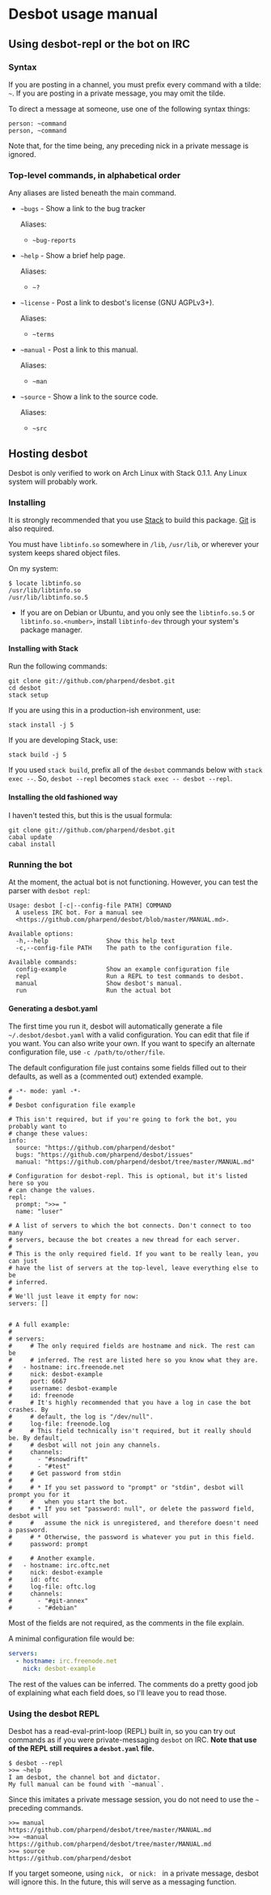 # Desbot usage manual

## Using desbot-repl or the bot on IRC

### Syntax

If you are posting in a channel, you must prefix every command with a
tilde: `~`. If you are posting in a private message, you may omit the
tilde.

To direct a message at someone, use one of the following syntax things:

    person: ~command
    person, ~command

Note that, for the time being, any preceding nick in a private message
is ignored.

### Top-level commands, in alphabetical order

Any aliases are listed beneath the main command.

*  `~bugs` - Show a link to the bug tracker

    Aliases:

    + `~bug-reports`

*  `~help` - Show a brief help page.

    Aliases:

    + `~?`

*   `~license` - Post a link to desbot's license (GNU AGPLv3+).

    Aliases:

    + `~terms`

*   `~manual` - Post a link to this manual.

    Aliases:

    + `~man`

*   `~source` - Show a link to the source code.

    Aliases:

    + `~src`

## Hosting desbot

Desbot is only verified to work on Arch Linux with Stack 0.1.1. Any
Linux system will probably work.

### Installing

It is strongly recommended that you use [Stack][1] to build this
package. [Git][2] is also required.

You must have `libtinfo.so` somewhere in `/lib`, `/usr/lib`, or wherever
your system keeps shared object files.

On my system:

    $ locate libtinfo.so
    /usr/lib/libtinfo.so
    /usr/lib/libtinfo.so.5

* If you are on Debian or Ubuntu, and you only see the `libtinfo.so.5`
  or `libtinfo.so.<number>`, install `libtinfo-dev` through your
  system's package manager.

#### Installing with Stack

Run the following commands:

    git clone git://github.com/pharpend/desbot.git
    cd desbot
    stack setup

If you are using this in a production-ish environment, use:

    stack install -j 5

If you are developing Stack, use:

    stack build -j 5

If you used `stack build`, prefix all of the `desbot` commands below
with `stack exec --`. So, `desbot --repl` becomes `stack exec -- desbot
--repl`.

#### Installing the old fashioned way

I haven't tested this, but this is the usual formula:

    git clone git://github.com/pharpend/desbot.git
    cabal update
    cabal install

### Running the bot

At the moment, the actual bot is not functioning. However, you can test
the parser with `desbot repl`:

```
Usage: desbot [-c|--config-file PATH] COMMAND
  A useless IRC bot. For a manual see
  <https://github.com/pharpend/desbot/blob/master/MANUAL.md>.

Available options:
  -h,--help                Show this help text
  -c,--config-file PATH    The path to the configuration file.

Available commands:
  config-example           Show an example configuration file
  repl                     Run a REPL to test commands to desbot.
  manual                   Show desbot's manual.
  run                      Run the actual bot
```

#### Generating a desbot.yaml

The first time you run it, desbot will automatically generate a file
`~/.desbot/desbot.yaml` with a valid configuration. You can edit that
file if you want. You can also write your own. If you want to specify an
alternate configuration file, use `-c /path/to/other/file`.

The default configuration file just contains some fields filled out to
their defaults, as well as a (commented out) extended example.

```
# -*- mode: yaml -*-
# 
# Desbot configuration file example

# This isn't required, but if you're going to fork the bot, you probably want to
# change these values:
info:
  source: "https://github.com/pharpend/desbot"
  bugs: "https://github.com/pharpend/desbot/issues"
  manual: "https://github.com/pharpend/desbot/tree/master/MANUAL.md"

# Configuration for desbot-repl. This is optional, but it's listed here so you
# can change the values.
repl:
  prompt: ">>= "
  name: "luser"
  
# A list of servers to which the bot connects. Don't connect to too many
# servers, because the bot creates a new thread for each server.
# 
# This is the only required field. If you want to be really lean, you can just
# have the list of servers at the top-level, leave everything else to be
# inferred.
# 
# We'll just leave it empty for now:
servers: []


# A full example:
#
# servers:
#     # The only required fields are hostname and nick. The rest can be
#     # inferred. The rest are listed here so you know what they are.
#   - hostname: irc.freenode.net
#     nick: desbot-example
#     port: 6667
#     username: desbot-example
#     id: freenode
#     # It's highly recommended that you have a log in case the bot crashes. By
#     # default, the log is "/dev/null".
#     log-file: freenode.log
#     # This field technically isn't required, but it really should be. By default,
#     # desbot will not join any channels.
#     channels:
#       - "#snowdrift"
#       - "#test"
#     # Get password from stdin
#     # 
#     # * If you set password to "prompt" or "stdin", desbot will prompt you for it
#     #   when you start the bot.
#     # * If you set "password: null", or delete the password field, desbot will
#     #   assume the nick is unregistered, and therefore doesn't need a password.
#     # * Otherwise, the password is whatever you put in this field.
#     password: prompt

#     # Another example.
#   - hostname: irc.oftc.net
#     nick: desbot-example
#     id: oftc
#     log-file: oftc.log
#     channels:
#       - "#git-annex"
#       - "#debian"
```

Most of the fields are not required, as the comments in the file
explain.

A minimal configuration file would be:

```yaml
servers:
  - hostname: irc.freenode.net
    nick: desbot-example
```

The rest of the values can be inferred. The comments do a pretty good
job of explaining what each field does, so I'll leave you to read those.

### Using the desbot REPL

Desbot has a read-eval-print-loop (REPL) built in, so you can try out
commands as if you were private-messaging `desbot` on IRC. **Note that
use of the REPL still requires a `desbot.yaml` file.**


    $ desbot --repl
    >>= ~help
    I am desbot, the channel bot and dictator.
    My full manual can be found with `~manual`.

Since this imitates a private message session, you do not need to use
the `~` preceding commands.

    >>= manual
    https://github.com/pharpend/desbot/tree/master/MANUAL.md
    >>= ~manual
    https://github.com/pharpend/desbot/tree/master/MANUAL.md
    >>= source
    https://github.com/pharpend/desbot

If you target someone, using `nick, ` or `nick: ` in a private message,
desbot will ignore this. In the future, this will serve as a messaging
function.

[1]: https://github.com/commercialhaskell/stack/wiki/Downloads
[2]: https://git-scm.com/book/en/v2/Getting-Started-Installing-Git
